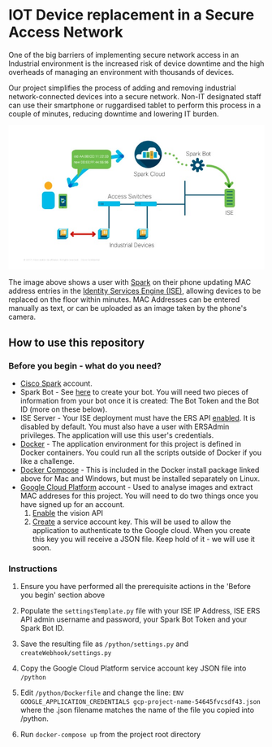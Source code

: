 # IOT Device replacement in a Secure Access Network

One of the big barriers of implementing secure network access in an Industrial environment is the increased risk of device downtime and the high overheads of managing an environment with thousands of devices. 

Our project simplifies the process of adding and removing industrial network-connected devices into a secure network. Non-IT designated staff can use their smartphone or ruggardised tablet to perform this process in a couple of minutes, reducing downtime and lowering IT burden. 

![alt text](https://github.com/cisco-gve/industrial-equipment-onboarding/blob/master/images/UserScenario.jpg "Scenario diagram")

The image above shows a user with [Spark](http://cisco.com/go/spark) on their phone updating MAC address entries in the [Identity Services Engine (ISE)](http://cisco.com/go/ise), allowing devices to be replaced on the floor within minutes. 
MAC Addresses can be entered manually as text, or can be uploaded as an image taken by the phone's camera. 

## How to use this repository

### Before you begin - what do you need?
* [Cisco Spark](https://www.ciscospark.com/) account. 
* Spark Bot - See [here](https://developer.ciscospark.com/bots.html) to create your bot. You will need two pieces of information from your bot once it is created: The Bot Token and the Bot ID (more on these below).  
* ISE Server - Your ISE deployment must have the ERS API [enabled](https://communities.cisco.com/docs/DOC-66297#jive_content_id_Enable_the_ERS_APIs). It is disabled by default. You must also have a user with ERSAdmin privileges. The application will use this user's credentials. 
* [Docker](https://docs.docker.com/engine/installation/) - The application environment for this project is defined in Docker containers. You could run all the scripts outside of Docker if you like a challenge. 
* [Docker Compose](https://docs.docker.com/compose/install/) - This is included in the Docker install package linked above for Mac and Windows, but must be installed separately on Linux. 
* [Google Cloud Platform](https://cloud.google.com/) account - Used to analyse images and extract MAC addreses for this project. You will need to do two things once you have signed up for an account. 
	1. [Enable](https://cloud.google.com/vision/docs/before-you-begin) the vision API
	1. [Create](https://cloud.google.com/iam/docs/creating-managing-service-account-keys) a service account key. This will be used to allow the application to authenticate to the Google cloud. When you create this key you will receive a JSON file. Keep hold of it - we will use it soon. 


### Instructions

1. Ensure you have performed all the prerequisite actions in the 'Before you begin' section above

1. Populate the `settingsTemplate.py` file with your ISE IP Address, ISE ERS API admin username and password, your Spark Bot Token and your Spark Bot ID. 

1. Save the resulting file as `/python/settings.py` and `createWebhook/settings.py`

1. Copy the Google Cloud Platform service account key JSON file into `/python`

1. Edit `/python/Dockerfile` and change the line: `ENV GOOGLE_APPLICATION_CREDENTIALS gcp-project-name-54645fvcsdf43.json` where the .json filename matches the name of the file you copied into /python.

1. Run `docker-compose up` from the project root directory

